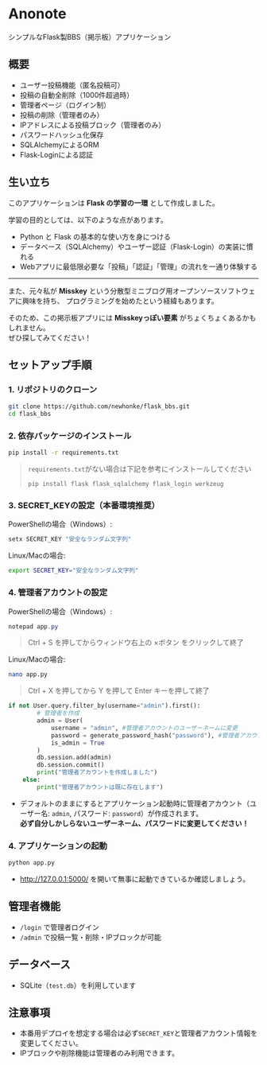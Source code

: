 # Anonote

シンプルなFlask製BBS（掲示板）アプリケーション

## 概要

- ユーザー投稿機能（匿名投稿可）
- 投稿の自動全削除（1000件超過時）
- 管理者ページ（ログイン制）
- 投稿の削除（管理者のみ）
- IPアドレスによる投稿ブロック（管理者のみ）
- パスワードハッシュ化保存
- SQLAlchemyによるORM
- Flask-Loginによる認証

## 生い立ち


このアプリケーションは **Flask の学習の一環** として作成しました。  

学習の目的としては、以下のような点があります。  

- Python と Flask の基本的な使い方を身につける  
- データベース（SQLAlchemy）やユーザー認証（Flask-Login）の実装に慣れる  
- Webアプリに最低限必要な「投稿」「認証」「管理」の流れを一通り体験する  

---

また、元々私が **Misskey** という分散型ミニブログ用オープンソースソフトウェアに興味を持ち、 プログラミングを始めたという経緯もあります。  

そのため、この掲示板アプリには **Misskeyっぽい要素** がちょくちょくあるかもしれません。  
ぜひ探してみてください！

## セットアップ手順

### 1. リポジトリのクローン

```bash
git clone https://github.com/newhonke/flask_bbs.git
cd flask_bbs
```

### 2. 依存パッケージのインストール

```bash
pip install -r requirements.txt
```
> `requirements.txt`がない場合は下記を参考にインストールしてください
> 
> ```
> pip install flask flask_sqlalchemy flask_login werkzeug
> ```

### 3. SECRET_KEYの設定（本番環境推奨）

PowerShellの場合（Windows）:
```powershell
setx SECRET_KEY "安全なランダム文字列"
```

Linux/Macの場合:
```bash
export SECRET_KEY="安全なランダム文字列"
```

### 4. 管理者アカウントの設定

PowerShellの場合（Windows）:
```powershell
notepad app.py
```
> Ctrl + S を押してからウィンドウ右上の ×ボタン をクリックして終了

Linux/Macの場合:
```bash
nano app.py
```
> Ctrl + X を押してから Y を押して Enter キーを押して終了

```python
if not User.query.filter_by(username="admin").first():
        # 管理者を作成
        admin = User(
            username = "admin", #管理者アカウントのユーザーネームに変更
            password = generate_password_hash("password"), #管理者アカウントのパスワードに変更
            is_admin = True
        )
        db.session.add(admin)
        db.session.commit()
        print("管理者アカウントを作成しました")
    else:
        print("管理者アカウントは既に存在します")
```

- デフォルトのままにするとアプリケーション起動時に管理者アカウント（ユーザー名: `admin`, パスワード: `password`）が作成されます。  
**必ず自分しかしらないユーザーネーム、パスワードに変更してください！**

### 4. アプリケーションの起動

```bash
python app.py
```
- http://127.0.0.1:5000/ を開いて無事に起動できているか確認しましょう。

## 管理者機能

- `/login` で管理者ログイン
- `/admin` で投稿一覧・削除・IPブロックが可能

## データベース

- SQLite（`test.db`）を利用しています

## 注意事項

- 本番用デプロイを想定する場合は必ず`SECRET_KEY`と管理者アカウント情報を変更してください。
- IPブロックや削除機能は管理者のみ利用できます。